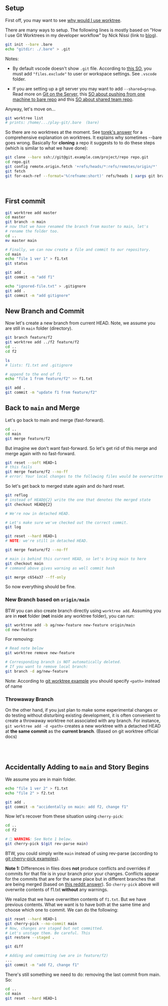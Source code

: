 ## Setup

First off, you may want to see [why would I use worktree](https://stackoverflow.com/questions/31935776/what-would-i-use-git-worktree-for).

There are many ways to setup. The following lines is mostly based on "How I use Git Worktrees in my developer workflow" by Nick Nissi (link to [blog](https://nicknisi.com/posts/git-worktrees/)).

```bash
git init --bare .bare
echo "gitdir: ./.bare" > .git
```

Notes:

- By default vscode doesn't show `.git` file. According to [this SO](https://stackoverflow.com/questions/40818354/visual-studio-code-git-folder-file-hidden), you must add `"files.exclude"` to user or workspace settings. See `.vscode` folder.

- If you are setting up a git server you may want to add `--shared=group`. Read more on [Git on the Server](https://git-scm.com/book/en/v2/Git-on-the-Server-Getting-Git-on-a-Server), this [SO about pushing from one machine to bare repo](https://stackoverflow.com/questions/7632454/how-do-you-use-git-bare-init-repository) and this [SO about shared team repo](https://stackoverflow.com/questions/315911/git-for-beginners-the-definitive-practical-guide/2964397#2964397).

Anyway, let's move on...

```bash
git worktree list
# prints: /home/.../play-git/.bare  (bare)
```

So there are no worktrees at the moment. See [torek's answer](https://stackoverflow.com/a/54408181) for a comprehensive explanation on worktrees. It explains why sometimes --bare goes wrong. Basically for **cloning** a repo it suggests to to do these steps (which is similar to what we have done):

```bash
git clone --bare ssh://git@git.example.com/project/repo repo.git
cd repo.git
git config remote.origin.fetch '+refs/heads/*:refs/remotes/origin/*'
git fetch
git for-each-ref --format='%(refname:short)' refs/heads | xargs git branch -d
```

</br>

## First commit

```bash
git worktree add master
cd master
git branch -m main
# now that we have renamed the branch from master to main, let's
# rename the folder too.
cd ..
mv master main

# Finally, we can now create a file and commit to our repository.
cd main
echo "file 1 ver 1" > f1.txt
git status

git add .
git commit -m "add f1"

echo "ignored-file.txt" > .gitignore
git add .
git commit -m "add gitignore"
```

## New Branch and Commit

Now let's create a new branch from current HEAD. Note, we assume you are still in `main` folder (directory).

```bash
git branch feature/f2
git worktree add ../f2 feature/f2
cd ..
cd f2

ls
# lists: f1.txt and .gitignore

# append to the end of f1
echo "file 1 from feature/f2" >> f1.txt

git add .
git commit -m "update f1 from feature/f2"
```

## Back to `main` and Merge

Let's go back to main and merge (fast-forward).

```bash
cd ..
cd main
git merge feature/f2
```

But imagine we don't want fast-forward. So let's get rid of this merge and merge again with no fast-forward.

```bash
git reset --soft HEAD~1
# this fails
git merge feature/f2 --no-ff
# error: Your local changes to the following files would be overwritten by merge
```

So let's get back to merged state again and do hard reset.

```bash
git reflog
# instead of HEAD@{2} write the one that denotes the merged state
git checkout HEAD@{2}

# We're now in detached HEAD.

# Let's make sure we've checked out the correct commit.
git log

git reset --hard HEAD~1
# NOTE: we're still in detached HEAD.

git merge feature/f2 --no-ff

# main is behind this current HEAD, so let's bring main to here
git checkout main
# command above gives warning as well commit hash

git merge c654a37 --ff-only
```

So now everything should be fine.

### New Branch based on `origin/main`

BTW you can also create branch directly using `worktree add`. Assuming you are in **root** folder (**not** inside any worktree folder), you can run:

```bash
git worktree add -b ag/new-feature new-feature origin/main
cd new-feature
```

For removing:

```bash
# Read note below
git worktree remove new-feature

# Corresponding branch is NOT automatically deleted.
# If you want to remove local branch:
git branch -d ag/new-feature
```

Note: According to [git worktree example](https://git-scm.com/docs/git-worktree#_examples) you should specify `<path>` instead of name

### Throwaway Branch

On the other hand, if you just plan to make some experimental changes or do testing without disturbing existing development, it is often convenient to create a throwaway worktree not associated with any branch. For instance, `git worktree add -d <path>` creates a new worktree with a detached HEAD at **the same commit** as the **current branch**. (Based on git worktree official docs)  

</br>

</br>

## Accidentally Adding to `main` and Story Begins

We assume you are in main folder.

```bash
echo "file 1 ver 2" > f1.txt
echo "file 2" > f2.txt

git add .
git commit -m "accidentally on main: add f2, change f1"
```

Now let's recover from these situation using `cherry-pick`:

```bash
cd ..
cd f2

# 🚨 WARNING: See Note 1 below.
git cherry-pick $(git rev-parse main)
```

BTW, you could simply write `main` instead of using rev-parse (according to [git cherry-pick examples](https://git-scm.com/docs/git-cherry-pick#_examples)).

**Note 1:** Differences in files does **not** produce conflicts and overrides if commits for that file is in your branch prior your changes. Conflicts appear for the commits that are for the same place but in different branches that are being merged (based on [this reddit answer](https://www.reddit.com/r/learnprogramming/comments/v33evr/comment/iaw0bc1/?utm_source=share&utm_medium=web3x&utm_name=web3xcss&utm_term=1&utm_content=share_button)). So `cherry-pick` above will overwrite contents of f1.txt **without** any warnings.

We realize that we have overwritten contents of `f1.txt`. But we have previous contents. What we want is to have both at the same time and choose which one to commit. We can do the following:

```bash
git reset --hard HEAD~1
git cherry-pick --no-commit main
# Now, changes are staged but not committed.
# Let's unstage them. Be careful. This
git restore --staged .

git diff

# Adding and committing (we are in feature/f2)
...
git commit -m "add f2, change f1"
```

There's still something we need to do: removing the last commit from main. So:

```bash
cd ..
cd main
git reset --hard HEAD~1
```

</br>
